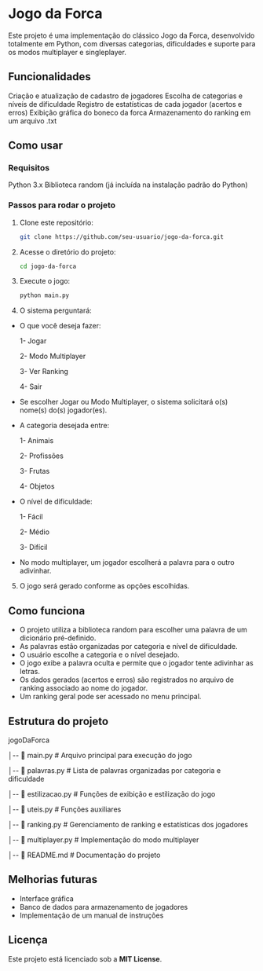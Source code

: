 # Jogo da Forca
Este projeto é uma implementação do clássico Jogo da Forca, desenvolvido totalmente em Python, com diversas categorias, dificuldades e suporte para os modos multiplayer e singleplayer.

## Funcionalidades
Criação e atualização de cadastro de jogadores
Escolha de categorias e níveis de dificuldade
Registro de estatísticas de cada jogador (acertos e erros)
Exibição gráfica do boneco da forca
Armazenamento do ranking em um arquivo .txt
## Como usar
### Requisitos
Python 3.x
Biblioteca random (já incluída na instalação padrão do Python)
### Passos para rodar o projeto
1. Clone este repositório:
    ```bash
    git clone https://github.com/seu-usuario/jogo-da-forca.git
2. Acesse o diretório do projeto:
    ```bash
    cd jogo-da-forca
3. Execute o jogo:
    ```bash
    python main.py
4. O sistema perguntará:
  - O que você deseja fazer:
    
      1- Jogar
    
      2- Modo Multiplayer
    
      3- Ver Ranking
    
      4- Sair
    
  - Se escolher Jogar ou Modo Multiplayer, o sistema solicitará o(s) nome(s) do(s) jogador(es).
  - A categoria desejada entre:
    
      1- Animais
    
      2- Profissões
    
      3- Frutas
    
      4- Objetos
    
  - O nível de dificuldade:
    
      1- Fácil
    
      2- Médio
    
      3- Difícil
  - No modo multiplayer, um jogador escolherá a palavra para o outro adivinhar.
5. O jogo será gerado conforme as opções escolhidas.
## Como funciona
- O projeto utiliza a biblioteca random para escolher uma palavra de um dicionário pré-definido.
- As palavras estão organizadas por categoria e nível de dificuldade.
- O usuário escolhe a categoria e o nível desejado.
- O jogo exibe a palavra oculta e permite que o jogador tente adivinhar as letras.
- Os dados gerados (acertos e erros) são registrados no arquivo de ranking associado ao nome do jogador.
- Um ranking geral pode ser acessado no menu principal.
## Estrutura do projeto
jogoDaForca

│-- 📄 main.py           # Arquivo principal para execução do jogo

│-- 📄 palavras.py       # Lista de palavras organizadas por categoria e dificuldade

│-- 📄 estilizacao.py    # Funções de exibição e estilização do jogo

│-- 📄 uteis.py          # Funções auxiliares

│-- 📄 ranking.py        # Gerenciamento de ranking e estatísticas dos jogadores

│-- 📄 multiplayer.py    # Implementação do modo multiplayer

│-- 📄 README.md         # Documentação do projeto


## Melhorias futuras
- Interface gráfica
- Banco de dados para armazenamento de jogadores
- Implementação de um manual de instruções
## Licença
Este projeto está licenciado sob a **MIT License**.
